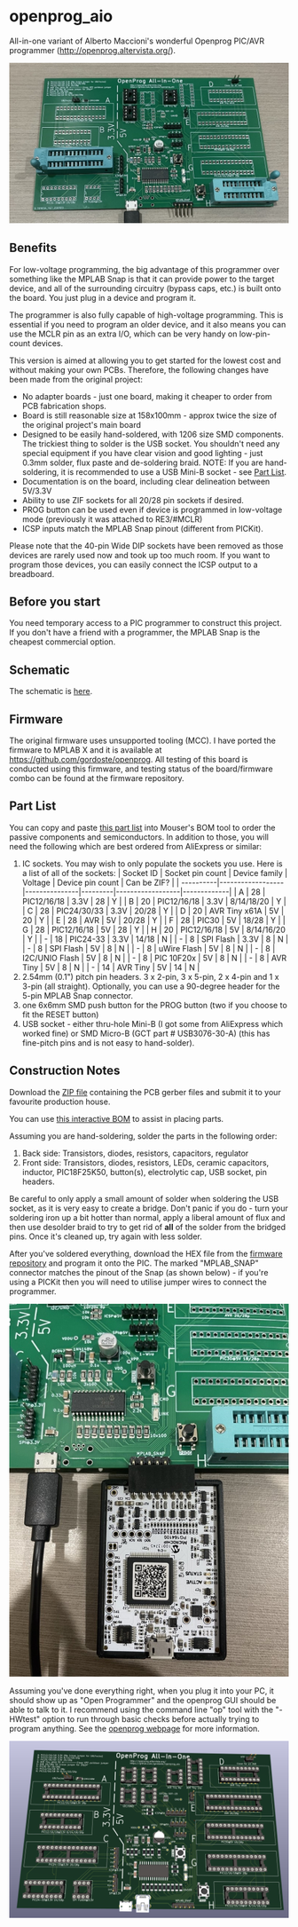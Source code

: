 # openprog_aio
All-in-one variant of Alberto Maccioni's wonderful Openprog PIC/AVR programmer (http://openprog.altervista.org/).

![Photo of board](photo.jpg)

## Benefits

For low-voltage programming, the big advantage of this programmer over something like the MPLAB Snap is that it can provide power to the target device, and all of the surrounding circuitry (bypass caps, etc.) is built onto the board. You just plug in a device and program it.

The programmer is also fully capable of high-voltage programming. This is essential if you need to program an older device, and it also means you can use the MCLR pin as an extra I/O, which can be very handy on low-pin-count devices.

This version is aimed at allowing you to get started for the lowest cost and without making your own PCBs. Therefore, the following changes have been made from the original project:

* No adapter boards - just one board, making it cheaper to order from PCB fabrication shops.
* Board is still reasonable size at 158x100mm - approx twice the size of the original project's main board
* Designed to be easily hand-soldered, with 1206 size SMD components. The trickiest thing to solder is the USB socket. You shouldn't need any special equipment if you have clear vision and good lighting - just 0.3mm solder, flux paste and de-soldering braid. NOTE: If you are hand-soldering, it is recommended to use a USB Mini-B socket - see [Part List](#part-list).
* Documentation is on the board, including clear delineation between 5V/3.3V
* Ability to use ZIF sockets for all 20/28 pin sockets if desired.
* PROG button can be used even if device is programmed in low-voltage mode (previously it was attached to RE3/#MCLR)
* ICSP inputs match the MPLAB Snap pinout (different from PICKit).

Please note that the 40-pin Wide DIP sockets have been removed as those devices are rarely used now and took up too much room. If you want to program those devices, you can easily connect the ICSP output to a breadboard.

## Before you start

You need temporary access to a PIC programmer to construct this project. If you don't have a friend with a programmer, the MPLAB Snap is the cheapest commercial option.

## Schematic

The schematic is [here](schematic.pdf).

## Firmware

The original firmware uses unsupported tooling (MCC). I have ported the firmware to MPLAB X and it is available at <https://github.com/gordoste/openprog>. All testing of this board is conducted using this firmware, and testing status of the board/firmware combo can be found at the firmware repository.

## Part List

You can copy and paste [this part list](bom/partlist.txt) into Mouser's BOM tool to order the passive components and semiconductors. In addition to those, you will need the following which are best ordered from AliExpress or similar:
1. IC sockets. You may wish to only populate the sockets you use. Here is a list of all of the sockets:
   | Socket ID | Socket pin count | Device family | Voltage | Device pin count | Can be ZIF? |
   | ----------|------------------|---------------|---------|------------------|-------------|
   | A | 28 | PIC12/16/18 | 3.3V | 28 | Y  |
   | B | 20 | PIC12/16/18 | 3.3V | 8/14/18/20 | Y |
   | C | 28 | PIC24/30/33 | 3.3V | 20/28 | Y |
   | D | 20 | AVR Tiny x61A | 5V | 20 | Y |
   | E | 28 | AVR | 5V | 20/28 | Y |
   | F | 28 | PIC30 | 5V | 18/28 | Y |
   | G | 28 | PIC12/16/18 | 5V | 28 | Y |
   | H | 20 | PIC12/16/18 | 5V | 8/14/16/20 | Y |
   | - | 18 | PIC24-33 | 3.3V | 14/18 | N |
   | - | 8  | SPI Flash | 3.3V | 8 | N |
   | - | 8  | SPI Flash | 5V | 8 | N |
   | - | 8  | uWire Flash | 5V | 8 | N |
   | - | 8  | I2C/UNIO Flash | 5V | 8 | N |
   | - | 8  | PIC 10F20x | 5V | 8 | N |
   | - | 8  | AVR Tiny | 5V | 8 | N |
   | - | 14 | AVR Tiny | 5V | 14 | N |
2. 2.54mm (0.1") pitch pin headers. 3 x 2-pin, 3 x 5-pin, 2 x 4-pin and 1 x 3-pin (all straight). Optionally, you can use a 90-degree header for the 5-pin MPLAB Snap connector.
3. one 6x6mm SMD push button for the PROG button (two if you choose to fit the RESET button)
4. USB socket - either thru-hole Mini-B (I got some from AliExpress which worked fine) or SMD Micro-B (GCT part # USB3076-30-A) (this has fine-pitch pins and is not easy to hand-solder).

## Construction Notes

Download the [ZIP file](https://github.com/gordoste/openprog_aio/releases/download/v1.0b/Openprog_All-in-one_1.0b.zip) containing the PCB gerber files and submit it to your favourite production house.

You can use [this interactive BOM](ibom.html) to assist in placing parts.

Assuming you are hand-soldering, solder the parts in the following order:
1. Back side: Transistors, diodes, resistors, capacitors, regulator
2. Front side: Transistors, diodes, resistors, LEDs, ceramic capacitors, inductor, PIC18F25K50, button(s), electrolytic cap, USB socket, pin headers.

Be careful to only apply a small amount of solder when soldering the USB socket, as it is very easy to create a bridge. Don't panic if you do - turn your soldering iron up a bit hotter than normal, apply a liberal amount of flux and then use desolder braid to try to get rid of __all__ of the solder from the bridged pins. Once it's cleaned up, try again with less solder.

After you've soldered everything, download the HEX file from the [firmware repository](https://github.com/gordoste/openprog) and program it onto the PIC. The marked "MPLAB_SNAP" connector matches the pinout of the Snap (as shown below) - if you're using a PICKit then you will need to utilise jumper wires to connect the programmer.

![MPLAB Snap attached for programming](snap.jpg)

Assuming you've done everything right, when you plug it into your PC, it should show up as "Open Programmer" and the openprog GUI should be able to talk to it. I recommend using the command line "op" tool with the "-HWtest" option to run through basic checks before actually trying to program anything. See the [openprog webpage](http://openprog.altervista.org/) for more information.


![Board render in KiCAD](render.png)

